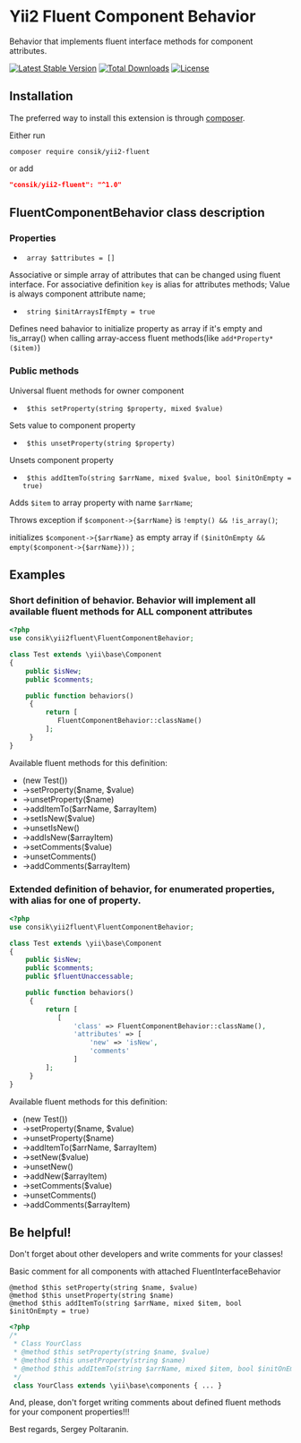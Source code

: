 # Yii2 Fluent Component Behavior

Behavior that implements fluent interface methods for component attributes.

[![Latest Stable Version](https://poser.pugx.org/consik/yii2-fluent/v/stable)](https://packagist.org/packages/consik/yii2-fluent)
[![Total Downloads](https://poser.pugx.org/consik/yii2-fluent/downloads)](https://packagist.org/packages/consik/yii2-fluent)
[![License](https://poser.pugx.org/consik/yii2-fluent/license)](https://packagist.org/packages/consik/yii2-fluent)

## Installation

The preferred way to install this extension is through [composer](http://getcomposer.org/download/).

Either run

```
composer require consik/yii2-fluent
```

or add

```json
"consik/yii2-fluent": "^1.0"
```

## FluentComponentBehavior class description

### Properties

* ``` array $attributes = []```

Associative or simple array of attributes that can be changed using fluent interface.
For associative definition `key` is alias for attributes methods;
Value is always component attribute name;

* ``` string $initArraysIfEmpty = true```

Defines need bahavior to initialize property as array if it's empty and !is_array() when calling array-access fluent methods(like ```add*Property*($item)```)

### Public methods

Universal fluent methods for owner component

* ``` $this setProperty(string $property, mixed $value)```

Sets value to component property

* ``` $this unsetProperty(string $property)```

Unsets component property

* ``` $this addItemTo(string $arrName, mixed $value, bool $initOnEmpty = true)```

Adds ```$item``` to array property with name ```$arrName```;

Throws exception if ```$component->{$arrName}``` is ```!empty() && !is_array()```;

initializes ```$component->{$arrName}``` as empty array if ```($initOnEmpty && empty($component->{$arrName}))``` ;

## Examples

### Short definition of behavior. Behavior will implement all available fluent methods for ALL component attributes
```php
<?php
use consik\yii2fluent\FluentComponentBehavior;

class Test extends \yii\base\Component
{
    public $isNew;
    public $comments;

    public function behaviors()
     {
         return [
            FluentComponentBehavior::className()
         ];
     }
}
```
Available fluent methods for this definition:
* (new Test())
* ->setProperty($name, $value)
* ->unsetProperty($name)
* ->addItemTo($arrName, $arrayItem)
* ->setIsNew($value)
* ->unsetIsNew()
* ->addIsNew($arrayItem)
* ->setComments($value)
* ->unsetComments()
* ->addComments($arrayItem)

### Extended definition of behavior, for enumerated properties, with alias for one of property.
```php
<?php
use consik\yii2fluent\FluentComponentBehavior;

class Test extends \yii\base\Component
{
    public $isNew;
    public $comments;
    public $fluentUnaccessable;

    public function behaviors()
     {
         return [
            [
                'class' => FluentComponentBehavior::className(),
                'attributes' => [
                    'new' => 'isNew',
                    'comments'
                ]
         ];
     }
}
```
Available fluent methods for this definition:
* (new Test())
* ->setProperty($name, $value)
* ->unsetProperty($name)
* ->addItemTo($arrName, $arrayItem)
* ->setNew($value)
* ->unsetNew()
* ->addNew($arrayItem)
* ->setComments($value)
* ->unsetComments()
* ->addComments($arrayItem)

## Be helpful!

Don't forget about other developers and write comments for your classes!

Basic comment for all components with attached FluentInterfaceBehavior
```
@method $this setProperty(string $name, $value)
@method $this unsetProperty(string $name)
@method $this addItemTo(string $arrName, mixed $item, bool $initOnEmpty = true)
```
```php
<?php
/*
 * Class YourClass
 * @method $this setProperty(string $name, $value)
 * @method $this unsetProperty(string $name)
 * @method $this addItemTo(string $arrName, mixed $item, bool $initOnEmpty = true)
 */
 class YourClass extends \yii\base\components { ... }
```

And, please, don't forget writing comments about defined fluent methods for your component properties!!!

Best regards,
Sergey Poltaranin.
